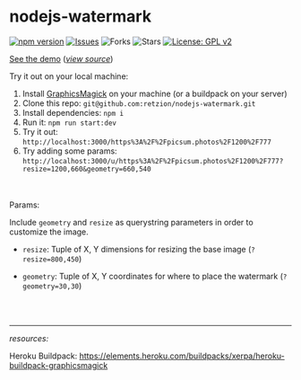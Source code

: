 # nodejs-watermark
[![npm version](https://badge.fury.io/js/nodejs-watermark.svg)](https://badge.fury.io/js/nodejs-watermark)
[![Issues](https://img.shields.io/github/issues/retzion/nodejs-watermark)](https://github.com/retzion/nodejs-watermark/issues)
![Forks](https://img.shields.io/github/forks/retzion/nodejs-watermark)
![Stars](https://img.shields.io/github/stars/retzion/nodejs-watermark)
[![License: GPL v2](https://img.shields.io/badge/License-GPL%20v2-blue.svg)](https://www.gnu.org/licenses/old-licenses/gpl-2.0.en.html)

[See the demo](https://node-watermark.herokuapp.com/sample) (<i>[view source](https://github.com/retzion/nodejs-watermark)</i>)

Try it out on your local machine:

1. Install [GraphicsMagick](http://www.graphicsmagick.org/) on your machine (or a buildpack on your server)
2. Clone this repo: `git@github.com:retzion/nodejs-watermark.git`
3. Install dependencies: `npm i`
4. Run it: `npm run start:dev`
5. Try it out: `http://localhost:3000/https%3A%2F%2Fpicsum.photos%2F1200%2F777`
6. Try adding some params: `http://localhost:3000/u/https%3A%2F%2Fpicsum.photos%2F1200%2F777?resize=1200,660&geometry=660,540`

<br /><br />
Params:

Include `geometry` and `resize` as querystring parameters in order to customize the image.

- `resize`: Tuple of X, Y dimensions for resizing the base image (`?resize=800,450`)

- `geometry`: Tuple of X, Y coordinates for where to place the watermark  (`?geometry=30,30`)



<br /><br /><hr />

<i>resources:</i>

Heroku Buildpack: https://elements.heroku.com/buildpacks/xerpa/heroku-buildpack-graphicsmagick